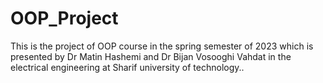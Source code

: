 # OOP_Project
This is the project of OOP course in the spring semester of 2023 which is presented by Dr Matin Hashemi and Dr Bijan Vosooghi Vahdat in the electrical engineering at Sharif university of technology..
